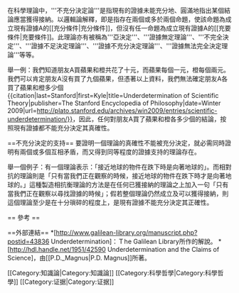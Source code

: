在科學理論中，'''不充分決定論'''是指現有的證據未能充分地、圓滿地指出某個結論應當獲得接納。以邏輯論解釋，即是指存在兩個或多於兩個命題，使該命題為成立現有證據A的[[充分條件|充分條件]]，但沒有任一命題為成立現有證據A的[[充要條件|充要條件]]。此理論亦有被稱為'''亞決定'''、'''證據無定理論'''、'''不完全決定'''、'''證據不足決定理論'''、'''證據不充分決定理論'''、'''證據無法完全決定理論'''等等。

舉一例：我們知道朋友A買蘋果和橙共花了十元，而蘋果每個一元，橙每個兩元。我們可以肯定朋友A沒有買了九個蘋果，但憑著以上資料，我們無法確定朋友A各買了蘋果和橙多少個<ref>{{citation|last=Stanford|first=Kyle|title=Underdetermination of Scientific Theory|publisher=The Stanford Encyclopedia of Philosophy|date=Winter 2009|url=http://plato.stanford.edu/archives/win2009/entries/scientific-underdetermination/}}</ref>，因此，任何對朋友A買了蘋果和橙各多少個的結論，按照現有證據都不能充分決定其真確性。

==不充分決定的支持==
要證明一個理論的真確性不能被充分決定，就必需同時證明有兩個或多個互相矛盾，而又得到同等程度的證據支持的理論存在。

舉一個例子：有一個理論表示：「接近地球的物件在跌下時是向著地球的」。而相對抗的理論則是「只有當我們正在觀察的時候，接近地球的物件在跌下時才是向著地球的。」這種製造相抗衡理論的方法是在任何已獲接納的理論之上加入一句「只有當我們正在觀察以尋找證據的時候」；假若整個理論仍然成立及可以獲得接納，則這個理論至少是在十分瑣碎的程度上，是現有證據不能充分決定其正確性。

== 參考 ==
<references/>

==外部連結==
*[http://www.galilean-library.org/manuscript.php?postid=43836 Underdetermination]：Ｔhe Galilean Library所作的解說。
*[http://hdl.handle.net/1951/42590 Underdetermination and the Claims of Science]，由[[P.D._Magnus|P.D. Magnus]]所著。

[[Category:知識論|Category:知識論]]
[[Category:科學哲學|Category:科學哲學]]
[[Category:证据|Category:证据]]